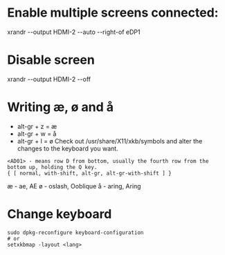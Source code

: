 
# Enable multiple screens connected:
xrandr --output HDMI-2 --auto --right-of eDP1

# Disable screen
xrandr --output HDMI-2 --off

# Writing æ, ø and å
* alt-gr + z = æ
* alt-gr + w = å
* alt-gr + l = ø
Check out /usr/share/X11/xkb/symbols and alter the changes to the keyboard you want.
```
<AD01> - means row D from bottom, usually the fourth row from the bottom up, holding the Q key.
{ [ normal, with-shift, alt-gr, alt-gr-with-shift ] }
```
æ - ae, AE
ø - oslash, Ooblique
å - aring, Aring

# Change keyboard
```
sudo dpkg-reconfigure keyboard-configuration
# or
setxkbmap -layout <lang>
```

